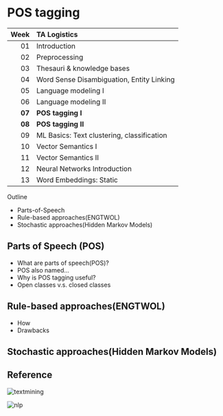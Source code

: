 # POS tagging

|Week|TA Logistics|
|-:|:-|
|01|Introduction|
|02|Preprocessing|
|03|Thesauri & knowledge bases|
|04|Word Sense Disambiguation, Entity Linking|
|05|Language modeling I|
|06|Language modeling II|
|**07**|**POS tagging I**|
|**08**|**POS tagging II**|
|09|ML Basics: Text clustering, classification|
|10|Vector Semantics I|
|11|Vector Semantics II|
|12|Neural Networks Introduction|
|13|Word Embeddings: Static|

Outline
* Parts-of-Speech
* Rule-based approaches(ENGTWOL)
* Stochastic approaches(Hidden Markov Models)

## Parts of Speech (POS)

* What are parts of speech(POS)?
* POS also named...
* Why is POS tagging useful?
* Open classes v.s. closed classes

## Rule-based approaches(ENGTWOL)

* How
* Drawbacks

## Stochastic approaches(Hidden Markov Models)


## Reference

![textmining](https://github.com/graykode/nlp-roadmap/blob/master/img/textmining.png)



![nlp](https://github.com/graykode/nlp-roadmap/blob/master/img/nlp.png)
